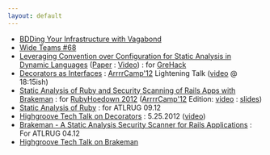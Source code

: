 ```yaml
---
layout: default
---
```

* [BDDing Your Infrastructure with Vagabond](http://daveworth.github.io/8_30_2013_BDD_Your_Infrastructure_with_Vagabond/#slide-0)
* [Wide Teams #68](http://www.wideteams.com/2013/01/30/episode-68-david-worth-of-big-nerd-ranch/)
* [Leveraging Convention over Configuration for Static Analysis in Dynamic Languages](http://ensiwiki.ensimag.fr/images/7/70/GreHack-2012-talk-David_Worth_and_Justin_Collins-Leveraging_Convention_over_Configuration_for_Static_Analysis_in_Dynamic_Languages.pdf) ([Paper](http://ensiwiki.ensimag.fr/images/c/c5/GreHack-2012-Leveraging_Convention_over_Configuration_for_Static_Analysis_in_Dynamic_Languages.pdf) : [Video](http://www.youtube.com/watch?feature=player_embedded&v=tHUxZbNktxg)) : for [GreHack](http://grehack.org/en/)
* [Decorators as Interfaces](http://daveworth.github.io/ArrrrCamp_2012-DecoratorsAsInterfaces) : [ArrrrCamp'12](http://2012.arrrrcamp.be/) Lightening Talk ([video](http://vimeo.com/groups/arrrrcamp/videos/51898787) @ 18:15ish)
* [Static Analysis of Ruby and Security Scanning of Rails Apps with Brakeman](http://daveworth.github.io/RubyHoedown_2012-StaticAnalysisAndSecurityAnalysisWithBrakeman) : for [RubyHoedown 2012](http://rubyhoedown.com/) ([ArrrrCamp'12](http://2012.arrrrcamp.be/) Edition: [video](http://vimeo.com/groups/arrrrcamp/videos/51635385) : [slides](http://daveworth.github.com/ArrrrCamp_2012-StaticAnalysisAndSecurityAnalysisWithBrakeman/))
* [Static Analysis of Ruby](http://daveworth.github.io/ATLRUG_07_2012-StaticAnalysisRuby/) : for ATLRUG 09.12
* [Highgroove Tech Talk on Decorators](http://daveworth.github.io/5-25-2012-Highgroove-Tech-Talk---Decorators/) :  5.25.2012 ([video](http://vimeo.com/42860016))
* [Brakeman - A Static Analysis Security Scanner for Rails Applications](http://daveworth.github.io/ATLRUG_04_2012-BrakemanPresentation/) : For ATLRUG 04.12
* [Highgroove Tech Talk on Brakeman](http://vimeo.com/35766582)
